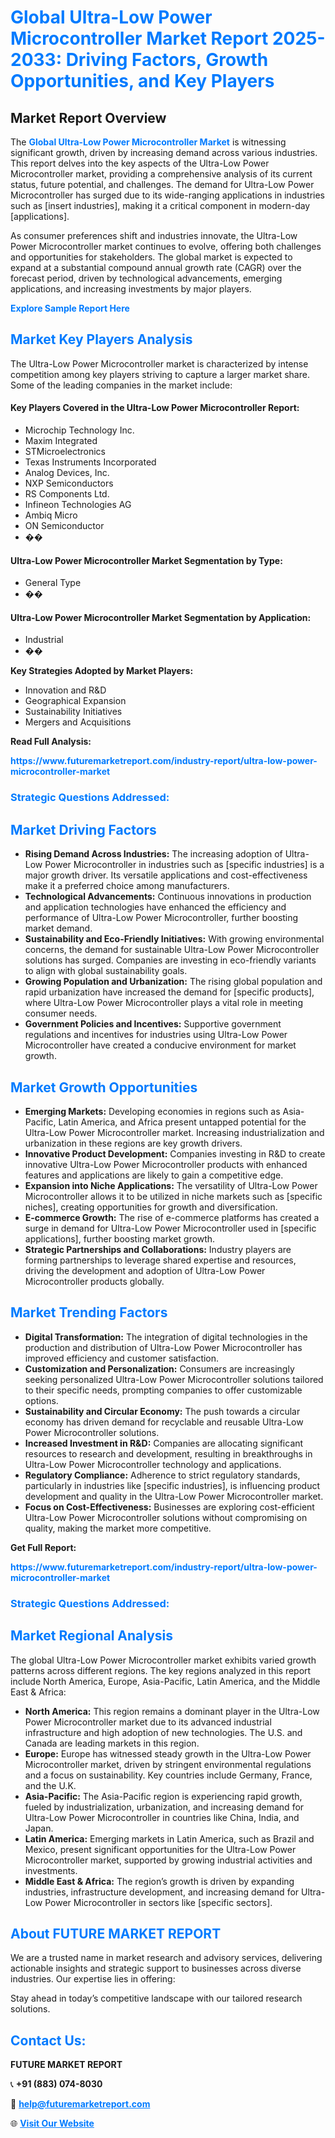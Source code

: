 <h1 style="color: #007BFF;">Global Ultra-Low Power Microcontroller Market Report 2025-2033: Driving Factors, Growth Opportunities, and Key Players</h1>

<section id="overview">
<h2>Market Report Overview</h2>
<p>The <a href="https://www.futuremarketreport.com/industry-report/ultra-low-power-microcontroller-market" style="color: #007BFF; text-decoration: none;"><strong>Global Ultra-Low Power Microcontroller Market</strong></a> is witnessing significant growth, driven by increasing demand across various industries. This report delves into the key aspects of the Ultra-Low Power Microcontroller market, providing a comprehensive analysis of its current status, future potential, and challenges. The demand for Ultra-Low Power Microcontroller has surged due to its wide-ranging applications in industries such as [insert industries], making it a critical component in modern-day [applications].</p>
<p>As consumer preferences shift and industries innovate, the Ultra-Low Power Microcontroller market continues to evolve, offering both challenges and opportunities for stakeholders. The global market is expected to expand at a substantial compound annual growth rate (CAGR) over the forecast period, driven by technological advancements, emerging applications, and increasing investments by major players.</p>
</section>

<section id="overview">
<p><a href="https://www.futuremarketreport.com/request-sample/reportId=118068" style="color: #007BFF; text-decoration: none;"><strong>Explore Sample Report Here</strong></a></p>
</section>

<section id="key-players">
<h2 style="color: #007BFF;">Market Key Players Analysis</h2>
<p>The Ultra-Low Power Microcontroller market is characterized by intense competition among key players striving to capture a larger market share. Some of the leading companies in the market include:</p>
<h4>Key Players Covered in the Ultra-Low Power Microcontroller Report:</h4>
<ul><li>Microchip Technology Inc.</li><li>Maxim Integrated</li><li>STMicroelectronics</li><li>Texas Instruments Incorporated</li><li>Analog Devices, Inc.</li><li>NXP Semiconductors</li><li>RS Components Ltd.</li><li>Infineon Technologies AG</li><li>Ambiq Micro</li><li>ON Semiconductor</li><li>��</li></ul>
<h4>Ultra-Low Power Microcontroller Market Segmentation by Type:</h4>
<ul><li>General Type</li><li>��</li></ul>

<h4>Ultra-Low Power Microcontroller Market Segmentation by Application:</h4>
<ul><li>Industrial</li><li>��</li></ul>
<p><strong>Key Strategies Adopted by Market Players:</strong></p>
<ul>
<li>Innovation and R&D</li>
<li>Geographical Expansion</li>
<li>Sustainability Initiatives</li>
<li>Mergers and Acquisitions</li>
</ul>
</section>

<section>
<p><strong>Read Full Analysis: </strong></p><a href="https://www.futuremarketreport.com/industry-report/ultra-low-power-microcontroller-market" style="color: #007BFF; text-decoration: none;"><strong>https://www.futuremarketreport.com/industry-report/ultra-low-power-microcontroller-market</strong></a>
<h3 style="color: #007BFF;">Strategic Questions Addressed:</h3>
</section>

<section id="driving-factors">
<h2 style="color: #007BFF;">Market Driving Factors</h2>
<ul>
<li><strong>Rising Demand Across Industries:</strong> The increasing adoption of Ultra-Low Power Microcontroller in industries such as [specific industries] is a major growth driver. Its versatile applications and cost-effectiveness make it a preferred choice among manufacturers.</li>
<li><strong>Technological Advancements:</strong> Continuous innovations in production and application technologies have enhanced the efficiency and performance of Ultra-Low Power Microcontroller, further boosting market demand.</li>
<li><strong>Sustainability and Eco-Friendly Initiatives:</strong> With growing environmental concerns, the demand for sustainable Ultra-Low Power Microcontroller solutions has surged. Companies are investing in eco-friendly variants to align with global sustainability goals.</li>
<li><strong>Growing Population and Urbanization:</strong> The rising global population and rapid urbanization have increased the demand for [specific products], where Ultra-Low Power Microcontroller plays a vital role in meeting consumer needs.</li>
<li><strong>Government Policies and Incentives:</strong> Supportive government regulations and incentives for industries using Ultra-Low Power Microcontroller have created a conducive environment for market growth.</li>
</ul>
</section>

<section id="growth-opportunities">
<h2 style="color: #007BFF;">Market Growth Opportunities</h2>
<ul>
<li><strong>Emerging Markets:</strong> Developing economies in regions such as Asia-Pacific, Latin America, and Africa present untapped potential for the Ultra-Low Power Microcontroller market. Increasing industrialization and urbanization in these regions are key growth drivers.</li>
<li><strong>Innovative Product Development:</strong> Companies investing in R&D to create innovative Ultra-Low Power Microcontroller products with enhanced features and applications are likely to gain a competitive edge.</li>
<li><strong>Expansion into Niche Applications:</strong> The versatility of Ultra-Low Power Microcontroller allows it to be utilized in niche markets such as [specific niches], creating opportunities for growth and diversification.</li>
<li><strong>E-commerce Growth:</strong> The rise of e-commerce platforms has created a surge in demand for Ultra-Low Power Microcontroller used in [specific applications], further boosting market growth.</li>
<li><strong>Strategic Partnerships and Collaborations:</strong> Industry players are forming partnerships to leverage shared expertise and resources, driving the development and adoption of Ultra-Low Power Microcontroller products globally.</li>
</ul>
</section>

<section id="trending-factors">
<h2 style="color: #007BFF;">Market Trending Factors</h2>
<ul>
<li><strong>Digital Transformation:</strong> The integration of digital technologies in the production and distribution of Ultra-Low Power Microcontroller has improved efficiency and customer satisfaction.</li>
<li><strong>Customization and Personalization:</strong> Consumers are increasingly seeking personalized Ultra-Low Power Microcontroller solutions tailored to their specific needs, prompting companies to offer customizable options.</li>
<li><strong>Sustainability and Circular Economy:</strong> The push towards a circular economy has driven demand for recyclable and reusable Ultra-Low Power Microcontroller solutions.</li>
<li><strong>Increased Investment in R&D:</strong> Companies are allocating significant resources to research and development, resulting in breakthroughs in Ultra-Low Power Microcontroller technology and applications.</li>
<li><strong>Regulatory Compliance:</strong> Adherence to strict regulatory standards, particularly in industries like [specific industries], is influencing product development and quality in the Ultra-Low Power Microcontroller market.</li>
<li><strong>Focus on Cost-Effectiveness:</strong> Businesses are exploring cost-efficient Ultra-Low Power Microcontroller solutions without compromising on quality, making the market more competitive.</li>
</ul>
</section>

<section>
<p><strong>Get Full Report: </strong></p><a href="https://www.futuremarketreport.com/industry-report/ultra-low-power-microcontroller-market" style="color: #007BFF; text-decoration: none;"><strong>https://www.futuremarketreport.com/industry-report/ultra-low-power-microcontroller-market</strong></a>
<h3 style="color: #007BFF;">Strategic Questions Addressed:</h3>
</section>


<section id="regional-analysis">
<h2 style="color: #007BFF;">Market Regional Analysis</h2>
<p>The global Ultra-Low Power Microcontroller market exhibits varied growth patterns across different regions. The key regions analyzed in this report include North America, Europe, Asia-Pacific, Latin America, and the Middle East & Africa:</p>
<ul>
<li><strong>North America:</strong> This region remains a dominant player in the Ultra-Low Power Microcontroller market due to its advanced industrial infrastructure and high adoption of new technologies. The U.S. and Canada are leading markets in this region.</li>
<li><strong>Europe:</strong> Europe has witnessed steady growth in the Ultra-Low Power Microcontroller market, driven by stringent environmental regulations and a focus on sustainability. Key countries include Germany, France, and the U.K.</li>
<li><strong>Asia-Pacific:</strong> The Asia-Pacific region is experiencing rapid growth, fueled by industrialization, urbanization, and increasing demand for Ultra-Low Power Microcontroller in countries like China, India, and Japan.</li>
<li><strong>Latin America:</strong> Emerging markets in Latin America, such as Brazil and Mexico, present significant opportunities for the Ultra-Low Power Microcontroller market, supported by growing industrial activities and investments.</li>
<li><strong>Middle East & Africa:</strong> The region’s growth is driven by expanding industries, infrastructure development, and increasing demand for Ultra-Low Power Microcontroller in sectors like [specific sectors].</li>
</ul>
</section>

<footer>
<h2 style="color: #007BFF;">About FUTURE MARKET REPORT</h2>
<p>We are a trusted name in market research and advisory services, delivering actionable insights and strategic support to businesses across diverse industries. Our expertise lies in offering:</p>

<p>Stay ahead in today’s competitive landscape with our tailored research solutions.</p>

<h2 style="color: #007BFF;">Contact Us:</h2>
<p><strong>FUTURE MARKET REPORT</strong></p>
<p>📞 <strong>+91 (883) 074-8030</strong></p>
<p>📧 <strong><a href="mailto:help@futuremarketreport.com" style="color: #007BFF;">help@futuremarketreport.com</a></strong></p>
<p>🌐 <strong><a href="https://www.futuremarketreport.com/" style="color: #007BFF;">Visit Our Website</a></strong></p>
</footer>